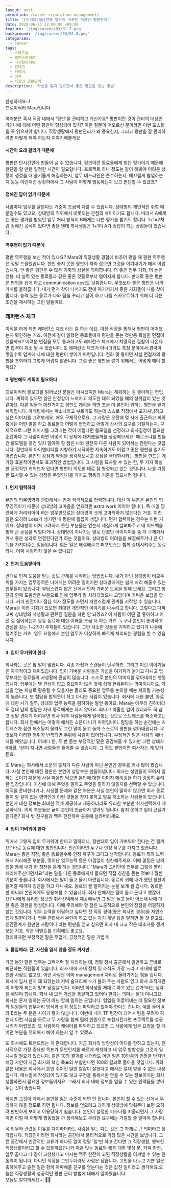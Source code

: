 ```yaml
---
layout: post
permalink: /career-reputation-management/
title: '[이직의기술]연봉 앞자리 바꾸는 직장인 평판관리'
date: 2020-06-21 12:00:00 +09:00
feature: '/img/career/03/01_T.png'
background: '/img/career/03/01_B.png'
categories:
  - career
tags:
  - 스타트업
  - 밸런스히어로
  - 디지털마케팅
  - 핀테크
  - 커리어
  - 이직
  - 직장인 평판관리 
description: '자신을 잃지 않으면서 좋은 평판을 쌓는 방법'
---
```


안녕하세요~!<br>프로이직러 Mara입니다. 

여러분은 혹시 직장 내에서 '평판'을 관리하고 계신가요? 평판이란 것이 관리의 대상인가? 나에 대해 어떤 평판이 형성되어 있지? 이런 질문이 떠오르신 분이라면 이번 포스팅을 꼭 읽으셔야 합니다. 직장생활에서 평판관리가 왜 중요한지, 그리고 평판을 잘 관리하려면 어떻게 해야 하는지 이야기해볼게요. 

#### 시간이 오래 걸리기 때문에

평판은 단시간안에 만들어 낼 수 없습니다. 평판이란 동료들에게 받는 평가이기 때문에 판단을 할 만한 일정한 시간이 필요합니다. 프로젝트 하나 정도는 같이 해봐야 어려운 상황이 생겼을 때 슬기롭게 해결하는지, 업무 데드라인은 준수하는지, 매끄럽게 협업하는지 등등 이런저런 상황하에서 그 사람이 어떻게 행동하는지 보고 판단할 수 있겠죠? 

#### 정해진 답이 없기 때문에 

사람마다 업무를 잘한다는 기준이 조금씩 다를 수 있습니다. 상대방의 개인적인 취향 때문일수도 있고요, 상대방의 직위에서 비롯되는 관점의 차이이기도 합니다. 따라서 A에게는 좋은 평가를 받았던 업무 처리 방식이 B에게는 나쁜 평가를 받기도 합니다. 1+1=2처럼 정해진 공식이 있다면 좋을 텐데 회사생활은 1+1이 A가 정답이 되는 상황들이 있습니다. 

#### 역주행이 없기 때문에

평판 역주행을 보신 적이 있나요? Mara의 직장생활 경험에 비추어 봤을 때 평판 역주행은 정말 드물었습니다. 한번 좋지 못한 평판이 자리 잡으면 그것을 이겨내기가 매우 어렵습니다. 안 좋은 평판은 수 많은 기회의 상실을 의미합니다. 더 좋은 업무 기회, 더 높은 연봉, 더 실력 있는 동료들과 같은 좋은 것들로부터 멀어지게 합니다. 반대로 좋은 평판은 협업을 쉽게 하고 communication cost도 낮춰줍니다. 무엇보다 좋은 평판은 나의 가치를 올려줍니다. 내가 먼저 찾아 나서기도 전에 여기저기서 좋은 기회들이 나를 찾아옵니다. 능력 있는 동료가 나와 팀을 꾸리고 싶어 하고 나를 스카우트하기 위해 더 나은 조건을 제시하는 그런 일들이요. 

### 레퍼런스 체크

이직을 하게 되면 레퍼런스 체크 라는 걸 하는 데요. 이전 직장을 통해서 평판이 어떠했는지 확인하는 거죠. 이전에 같이 일했던 동료들에게 평판을 묻는 것만큼 확실한 면접이 있을까요? 어려운 면접을 모두 통과하고도 레퍼런스 체크에서 치명적인 결함이 나온다면 합격이 취소 될 수 있습니다. 또 레퍼런스 체크가 아니더라도 특정 분야에서 경력이 쌓일수록 업계에 나에 대한 평판이 쌓이기 마련입니다. 전화 몇 통이면 사실 면접자의 평판을 조회하기 그렇게 어렵지 않습니다. 그럼 좋은 평판을 쌓기 위해서는 어떻게 해야 할까요? 

#### 0.평판에도 계획이 필요하다

프로이직러 블로그를 읽어보신 분들은 아시겠지만 Mara는 계획하는 걸 좋아하는 편입니다. 계획이 있으면 일단 안정감이 느껴지고 의도한 대로 되었을 때의 성취감이 있는 것 같아요. 다른 일들과 마찬가지고 평판도 계획을 하면 조금 더 본인이 원하는 평판을 얻기 쉬워집니다. 마케팅에서는 퍼소나라고 부르기도 하는데 스스로 직장에서 포지셔닝하고 싶은 이미지를 그려보세요. 매우 구체적으로요. 그 사람은 오전에 몇 시에 출근하고 회의 중에는 어떤 말을 하고 동료들과 어떻게 협업하고 어떻게 상사의 요구를 거절하는지. 구체적으로 그런 이미지를 그려내는 것이 어렵다면 롤모델을 선정하고 의사결정이 필요한 순간마다 그 사람이라면 어떻게 이 문제에 대처했을까를 상상해보세요. 페르소나를 만들건 롤모델을 찾건 잊지 말아야 할 점은 나와 완전히 다른 사람이 되어서는 안된다는 것입니다. 정반대의 아이덴티티를 지향하기 시작하면 지속하기도 어렵고 좋은 평판을 얻기도 어렵습니다. 본인의 강점과 약점을 생각해보시고 강점을 극대화시키는 평판을 만드는 게 가장 효율적이면서도 효과적인 방법입니다. 그 사람을 묘사할 수 있는 한, 두 가지 확실한 긍정적인 키워드가 있다면 평판이 의도한 데로 잘 형성되고 있는 것입니다. 나를 가장 잘 묘사할 수 있는 강점은 무엇인가를 가지고 행동의 기준을 잡으시면 됩니다.  

#### 1. 먼저 협력하라

본인의 업무영역과 관련해서는 먼저 적극적으로 협력합니다. 대신 이 부분은 본인의 업무영역이기 때문에 상대방의 고마움을 얻으려면 extra work 이어야 합니다. 즉 매일 당연하게 처리되어야 하는 업무만으로는 상대방이 크게 고마워하지 않는다는 거죠. 이런 일은 오히려 Loss가 생기면 내 평판에 흠집이 생깁니다. 먼저 협력하는 경우는 이런 거예요. 상대방이 미처 고려하지 못한 부분들은 없는지 세심하게 살펴봐주고 내 피드백을 통해 큰 손실을 막았다거나, 상대방이 지나가는 말로 던졌던 아이디어를 좀 더 구체화시켜서 좋은 성과로 연결된다던가 하는 것들이요. 상대방의 어려움을 해결해주거나 큰 이득을 가져다주는 일들입니다. 힘든 일은 해결해주고 퍼포먼스는 함께 증대시켜주는 동료라니, 어찌 사랑하지 않을 수 있나요? 

#### 2. 먼저 도움받아라

반대로 먼저 도움을 받는 것도 관계를 시작하는 방법입니다. 내가 아닌 상대방이 비교우위를 가지는 업무영역은 나에게는 어려운 일이지만 상대방에게는 쉽게 처리 해줄수 있는 업무들이 있습니다. 부담스럽지 않은 선에서 먼저 가벼운 도움을 청해 보세요. 그리고 칭찬과 함께 도움받은 부분으로 인해 업무가 잘 처리되었으니 고맙다며 가벼운 보답을 합니다. 커피 한잔이나 점심 식사 정도를 사면서 자연스럽게 관계를 시작할 수 있습니다. Mara는 이런 기회가 있으면 최대한 개인적인 이야기를 나누려고 합니다. 그렇다고 다짜고짜 상대방의 사생활과 관련된 질문을 하면 안 되겠죠? 이 사람이 어떤 걸 좋아하고 어떤 걸 싫어하는지 등등 동료에 대한 이해를 조금 더 하는 거죠. 누구나 본인이 좋아하고 관심을 갖는 1~2가지 주제들이 있습니다. 그런 사소한 것들을 기억하고 있다가 나중에 챙겨주는 거죠. 업무 요청에서 본인 업무가 이상하게 빠르게 처리되는 경험을 할 수 있습니다.  

#### 3. 입이 무거워야 한다 

회사라는 곳은 참 말이 많습니다. 각종 가쉽과 스캔들이 난무하죠. 그리고 이런 이야기들은 자극적이고 재미있습니다. 입이 가벼운 사람들은 가쉽을 여기저기 옮기고 다니고 업무보다는 동료들의 사생활에 관심이 많습니다. 스스로 본인의 이미지를 깎아내리는 행동입니다. 업무에는 별 관심이 없고 중요하지 않은 것에 쉽게 현혹된다는 의미이니까요. 가십을 얻는 채널로 활용될 수 있을지는 몰라도 중요한 업무를 논의할 때는 제외될 가능성이 높습니다. 또 험담을 밥먹듯이 하고 다니는 사람이 있습니다. 회사에 대한 불만, 동료에 대한 시기 질투, 상대의 업무 능력을 폄하하는 발언 등이요. Mara는 아무리 친하더라도 절대 남의 험담은 사내 동료에게는 하지 않아요. 화나고 억울한 일이 있더라도 꾹 참고 정말 견디기 어려우면 회사 외부 사람들에게 털어놓는 것으로 스트레스를 해소하고는 합니다. 회사 안에서는 어떻게 해서든 소문이 나기 마련입니다. 험담을 하는 순간에는 스트레스가 잠깐 해소될지 몰라도 그런 말이 돌고 돌아 스스로의 평판을 깎아내립니다. 무엇보다 이러한 행위가 반복되면 주위에 사람이 없어집니다. 부정적인 말은 사람의 에너지를 빼앗습니다. 어쩌다 한, 두 번 듣는 부정적인 말은 공감해줄 수 있지만 그런 상태가 6개월, 1년이 지나면 사람들은 들어줄 수 없습니다. 그 정도 불만이면 퇴사하는 게 맞거든요. 

또 Mara는 회사에서 소문의 출처가 다른 사람이 아닌 본인인 경우를 꽤나 많이 봤습니다. 사실 본인에 대한 평판은 본인이 상당부분 만들어냅니다. 회사는 성인들이 모여서 일하는 곳이기 때문에 사실 마음만 먹으면 본인에 대한 이미지 메이킹을 하기 굉장히 유리한 입장입니다. 자신에 대해 무엇을 말하고 무엇을 말하지 않을지를 선택할 수 있습니다. 이직을 준비한다거나, 사생활 문제와 같은 부분은 사실 본인이 말하지 않으면 회사 동료들이 알 길이 없는 영역인데 이런 것들을 참지 못하고 말로 해소하는 사람들이 있습니다. 본인에 대한 정보는 최대한 적게 제공하고 제공하더라도 유리한 부분만 취사선택해서 제공하세요. 이외 부분들은 굳이 본인이 언급하지 않아도 됩니다. 참지 못하고 입이 근질거린다면? 회사 밖 친구들과 맥주 한잔하며 공중에 날려버리세요.  

#### 4. 입이 가벼워야 한다

위에서 그렇게 입이 무거워야 한다고 말하더니, 정반대로 입이 가벼워야 한다는 건 뭘까요? 바로 동료에 대한 칭찬입니다. 인간이라면 누구나 인정 욕구를 가지고 있습니다. Mara는 좋은 직장, 좋은 동료일수록 인정 욕구가 크다고 생각합니다. 동료가 특히 노력해서 처리해준 부분들, 뛰어난 업무능력 등은 아낌없이 칭찬해주세요. 이때 꿀팁은 남의 입을 통해 내가 한 칭찬을 듣게 하는 것입니다. "Mara가 그러던데 업무를 그렇게 빨리 처리해주신다면서요"라는 말을 다른 동료에게서 들으면 직접 칭찬을 듣는 것보다 훨씬 기분이 좋습니다. 회사에서는 말이 돌고 돌기 마련입니다. 동료의 귀에 내가 했던 칭찬이 들어갈 때까지 칭찬을 하고 다니세요. 동료의 꿀 떨어지는 눈을 보게 될 겁니다. 동료뿐만 아니라 본인에게도 응용해볼 수 있습니다. 회사 안에서는 말이 돌고 돈다고 했잖아요? 나에게 유리한 정보만 취사선택해서 제공해두면 그 말은 돌고 돌아 어느새 나에 대한 좋은 평판을 형성합니다. 이때 주의해야 할 점은 노골적으로 본인의 장점을 어필하지 않는 것입니다. 업무 능력을 어필하고 싶다면 전 직장 경력(좋은 회사인 경우)을 자연스럽게 말한다거나, 업무 관련해서 본인이 하고 있는 자기 계발 등을 말하면 될 것 같고요. 인간관계가 원만한 사람이다 라는 평판을 얻고 싶으면 회사 내 크고 작은 대소사를 챙겨보는 거죠. 작은 이벤트를 기획해도 좋고요. <br>
정리하자면 부정적인 말은 무겁게, 긍정적인 말은 가볍게

#### 5. 몰입해라. 단, 자신을 잃지 않을 정도 까지만.

가끔 본인 맡은 업무는 그럭저럭 잘 처리하는 데, 정말 정시 출근해서 일만하고 곧바로 퇴근하는 직원들이 있습니다. 회사 내에 사내 정치 및 소식도 가장 느리고 사내에 별로 친한 사람도 없고요. 이런 사람은 아마 management 자리로 올라가기는 힘들 겁니다. 회사에 입사 한지 꽤 되었는데 저녁 술자리에 누가 불러 주는 사람도 없고 회사 조직개편이 어떻게 되는지 발표 당일날 안다. 이러면 회사생활 제대로 하고 있는 건가?라는 생각을 해봐야 합니다. 회사 내 모든 가십을 통달하고 있어야 한다는 의미는 절대 아니고요. 회사는 혼자 일하는 곳이 아닌 함께 일하는 곳입니다. 협업을 이끌어내는 데 필요한 정보와 팀원들의 업무처리 방식과 성격 정도는 파악하고 있어야 한다는 겁니다. 예를 들어 A와 B라는 두 분은 사이가 좋지 않습니다. 이번에 내가 TF 팀장이 되어서 팀을 꾸려야 하는데 이런 사실을 모르고 두 사람을 함께 팀의 인원으로 포함시킨다면 프로젝트를 성공시키기 어렵겠죠. 또 사람마다 캐릭터를 파악하고 있으면 그 사람에게 업무 요청을 할 때 어떤 부분을 유의해서 해야 하는지 알 수 있겠죠. 

또 회사에도 트랜드라는 게 존재합니다. 지금 회사의 방향성이 어디를 향하고 있는지, 전사적으로 가장 중요한 목표가 무엇인지를 빠르게 캐치하고 내 업무 방향성을 그것과 일치시킬 필요가 있습니다. 같은 10의 결과를 내더라도 어떤 일은 10만큼의 인정을 받지만 해당 사안이 지금 회사의 핵심 목표와 부합한다면 100의 결과로 돌아올 것입니다. 위와 같은 내용은 회사에서 본인 주어진 일만 칼같이 잘한다고 해서는 절대 얻을 수 없는 내용입니다. 매뉴얼에 작성되어 있지도 않고 구전을 통해서만 얻을 수 있는 정보이지만 회사 생활하면서 필요한 정보들이지요. 그래서 회사 내에 정보를 얻을 수 있는 인맥들을 쌓아두는 것이 좋습니다. 

하지만 그것이 과해서 본인을 잃는 수준이 되면 안 됩니다. 본인이 할 수 있는 선에서 무리하지 않을 정도로 하면 됩니다. 정보를 얻으려고 과하게 상대방에 맞춰주다 보면 오히려 만만하게 보이고 이용당하기 쉽습니다. 본인이 설정한 퍼소나를 떠올리면서 그 사람이면 이럴 때 어떻게 행동했을 까 생각해보고 무리한 요구에는 거절할 줄 알아야 합니다. 

꼭 업무와 관련된 이유를 차치하더라도 사람을 얻는 다는 것은 그 자체로 큰 의미라고 생각합니다. 직장인이라면 회사라는 공간에서 물리적으로 가장 많은 시간을 보냅니다. 그런 공간에서 인간적인 교류가 하나도 없이 정말 '일'만 하고 간다면 그 직장생활, 행복한 직장생활이라고 할 수 있을까요? 나와 마음 맞는 동료와 짧은 대화 몇십 분, 커피 한잔, 업무 끝나고 다 같이 고생했다고 마시는 맥주 한잔이 고된 직장생활을 이겨낼 수 있는 원동력이 됩니다. 다니던 직장을 그만두더라도 사람은 남습니다. 고민을 나누고 기쁜 일은 축하해주고 슬픈 일은 함께 아파해줄 친구를 얻는다는 것은 값진 일이라고 생각해요.오늘은 직장생활의 성공적인 평판 관리 방법에 대해서 알아봤습니다.  <br>
오늘도 칼퇴하세요~! 🙋‍♀️  
